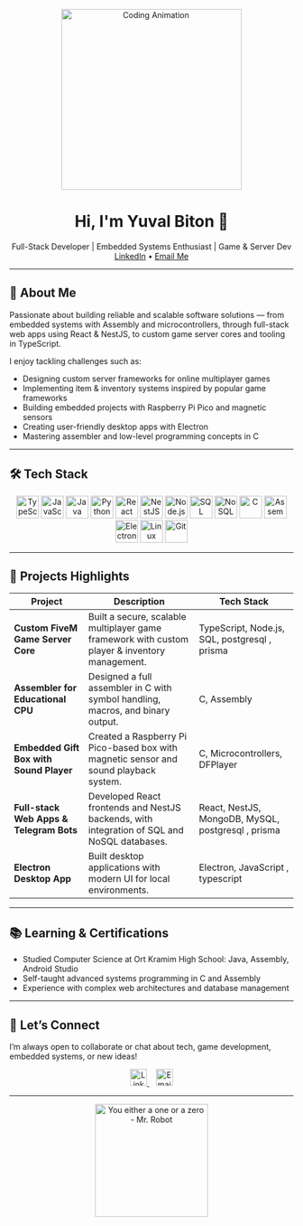 <p align="center">
  <img src="https://cdn.dribbble.com/users/427070/screenshots/14317073/media/009e329bdf06b679cde8ec2f9efba168.gif" width="320" alt="Coding Animation"/>
</p>

<h1 align="center">Hi, I'm Yuval Biton 👋</h1>
<p align="center">
  Full-Stack Developer | Embedded Systems Enthusiast | Game & Server Dev<br/>
  <a href="https://www.linkedin.com/in/yuval-biton-838b03295" target="_blank">LinkedIn</a>  • <a href="yuvalProgramer@gmail.com">Email Me</a>
</p>

---

## 🚀 About Me

Passionate about building reliable and scalable software solutions — from embedded systems with Assembly and microcontrollers, through full-stack web apps using React & NestJS, to custom game server cores and tooling in TypeScript.

I enjoy tackling challenges such as:

- Designing custom server frameworks for online multiplayer games  
- Implementing item & inventory systems inspired by popular game frameworks  
- Building embedded projects with Raspberry Pi Pico and magnetic sensors  
- Creating user-friendly desktop apps with Electron  
- Mastering assembler and low-level programming concepts in C

---

## 🛠️ Tech Stack

<p align="center">
  <img alt="TypeScript" src="https://cdn.jsdelivr.net/gh/devicons/devicon/icons/typescript/typescript-original.svg" width="40" height="40" />
  <img alt="JavaScript" src="https://cdn.jsdelivr.net/gh/devicons/devicon/icons/javascript/javascript-original.svg" width="40" height="40" />
  <img alt="Java" src="https://cdn.jsdelivr.net/gh/devicons/devicon/icons/java/java-original.svg" width="40" height="40" />
  <img alt="Python" src="https://cdn.jsdelivr.net/gh/devicons/devicon/icons/python/python-original.svg" width="40" height="40" />
  <img alt="React" src="https://cdn.jsdelivr.net/gh/devicons/devicon/icons/react/react-original.svg" width="40" height="40" />
  <img alt="NestJS" src="https://nestjs.com/img/logo.svg" width="40" height="40" />
  <img alt="Node.js" src="https://cdn.jsdelivr.net/gh/devicons/devicon/icons/nodejs/nodejs-original.svg" width="40" height="40" />
  <img alt="SQL" src="https://cdn.jsdelivr.net/gh/devicons/devicon/icons/mysql/mysql-original.svg" width="40" height="40" />
  <img alt="NoSQL" src="https://cdn.jsdelivr.net/gh/devicons/devicon/icons/mongodb/mongodb-original.svg" width="40" height="40" />
  <img alt="C" src="https://cdn.jsdelivr.net/gh/devicons/devicon/icons/c/c-original.svg" width="40" height="40" />
  <img alt="Assembly" src="https://upload.wikimedia.org/wikipedia/commons/2/2a/Assembly_language_icon.svg" width="40" height="40" />
  <img alt="Electron" src="https://cdn.jsdelivr.net/gh/devicons/devicon/icons/electron/electron-original.svg" width="40" height="40" />
  <img alt="Linux" src="https://cdn.jsdelivr.net/gh/devicons/devicon/icons/linux/linux-original.svg" width="40" height="40" />
  <img alt="Git" src="https://cdn.jsdelivr.net/gh/devicons/devicon/icons/git/git-original.svg" width="40" height="40" />
</p>

---

## 🔧 Projects Highlights

| Project                                  | Description                                                                                      | Tech Stack                     |
|------------------------------------------|------------------------------------------------------------------------------------------------|--------------------------------|
| **Custom FiveM Game Server Core**        | Built a secure, scalable multiplayer game framework with custom player & inventory management. | TypeScript, Node.js, SQL, postgresql , prisma       |
| **Assembler for Educational CPU**        | Designed a full assembler in C with symbol handling, macros, and binary output.                 | C, Assembly                    |
| **Embedded Gift Box with Sound Player**  | Created a Raspberry Pi Pico-based box with magnetic sensor and sound playback system.           | C, Microcontrollers, DFPlayer  |
| **Full-stack Web Apps & Telegram Bots**  | Developed React frontends and NestJS backends, with integration of SQL and NoSQL databases.     | React, NestJS, MongoDB, MySQL, postgresql , prisma |
| **Electron Desktop App**                  | Built desktop applications with modern UI for local environments.                               | Electron, JavaScript , typescript          |

---

## 📚 Learning & Certifications

- Studied Computer Science at Ort Kramim High School: Java, Assembly, Android Studio  
- Self-taught advanced systems programming in C and Assembly  
- Experience with complex web architectures and database management  

---

## 🤝 Let’s Connect

I’m always open to collaborate or chat about tech, game development, embedded systems, or new ideas!

<p align="center">
  <a href="https://www.linkedin.com/in/yuval-biton" target="_blank">
    <img src="https://cdn.jsdelivr.net/gh/devicons/devicon/icons/linkedin/linkedin-original.svg" alt="LinkedIn" width="30" />
  </a>
  &nbsp;&nbsp;
  <a href="mailto:yuval@example.com">
    <img src="https://cdn-icons-png.flaticon.com/512/561/561127.png" alt="Email" width="30" />
  </a>
</p>

---

<p align="center">
  <img src="https://media2.giphy.com/media/v1.Y2lkPTc5MGI3NjExdGh0emxuZGV4MHN1Z28xbmh1aTJld2RqcjNwMDYyZmp2bGplOHZsNiZlcD12MV9pbnRlcm5hbF9naWZfYnlfaWQmY3Q9Zw/11pIIEAHWERuhi/giphy.gif" alt="You either a one or a zero - Mr. Robot" width="200" />
</p>
